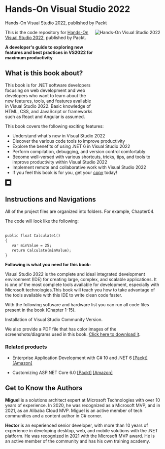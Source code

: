 # Hands-On Visual Studio 2022
Hands-On Visual Studio 2022, published by Packt

<a href="https://www.packtpub.com/product/hands-on-visual-studio-2022/9781801810548"><img src="https://static.packt-cdn.com/products/9781801810548/cover/smaller" alt="Hands-On Visual Studio 2022" height="256px" align="right"></a>

This is the code repository for [Hands-On Visual Studio 2022](https://www.packtpub.com/product/hands-on-visual-studio-2022/9781801810548), published by Packt.

**A developer's guide to exploring new features and best practices in VS2022 for maximum productivity**

## What is this book about?

This book is for .NET software developers focusing on web development and web developers who want to learn about the new features, tools, and features available in Visual Studio 2022. Basic knowledge of HTML, CSS, and JavaScript or frameworks such as React and Angular is assumed.	

This book covers the following exciting features:

* Understand what's new in Visual Studio 2022
* Discover the various code tools to improve productivity
* Explore the benefits of using .NET 6 in Visual Studio 2022
* Perform compilation, debugging, and version control comfortably
* Become well-versed with various shortcuts, tricks, tips, and tools to improve productivity within Visual Studio 2022
* Implement remote and collaborative work with Visual Studio 2022
* If you feel this book is for you, get your [copy](https://www.amazon.com/dp/1801070946) today!

<a href="https://www.packtpub.com/?utm_source=github&utm_medium=banner&utm_campaign=GitHubBanner"><img src="https://raw.githubusercontent.com/PacktPublishing/GitHub/master/GitHub.png" 
alt="https://www.packtpub.com/" border="5" /></a>


## Instructions and Navigations
All of the project files are organized into folders. For example, Chapter04.

The code will look like the following:

```

public float Calculate1()
{
   var minValue = 25;
   return Calculate(minValue);
}

```

**Following is what you need for this book:**

Visual Studio 2022 is the complete and ideal integrated development environment (IDE) for creating large, complex, and scalable applications. It is one of the most complete tools available for development, especially with Microsoft technologies.This book will teach you how to take advantage of the tools available with this IDE to write clean code faster.

With the following software and hardware list you can run all code files present in the book (Chapter 1-15).

Installation of	Visual Studio Community Version.


We also provide a PDF file that has color images of the screenshots/diagrams used in this book. [Click here to download it](https://packt.link/VHA6o).


### Related products <Other books you may enjoy>
* Enterprise Application Development with C# 10 and .NET 6 [[Packt]](https://www.packtpub.com/product/enterprise-application-development-with-c-10-and-net-6/9781803232973) [[Amazon]](https://www.amazon.com/Enterprise-Application-Development-NET-professional/dp/1803232978)

* Customizing ASP.NET Core 6.0 [[Packt]](https://www.packtpub.com/product/customizing-asp-net-core-6-0-second-edition/9781803233604) [[Amazon]](https://www.amazon.com/Customizing-ASP-NET-Core-6-0-applications/dp/1803233605)

## Get to Know the Authors
**Miguel** is a solutions architect expert at Microsoft Technologies with over 10 years of experience. In 2020, he was recognized as a Microsoft MVP, and in 2021, as an Alibaba Cloud MVP. Miguel is an active member of tech communities and a content author in C# corner.

**Hector** is an experienced senior developer, with more than 10 years of experience in developing desktop, web, and mobile solutions with the .NET platform. He was recognized in 2021 with the Microsoft MVP award. He is an active member of the community and has his own training academy.
